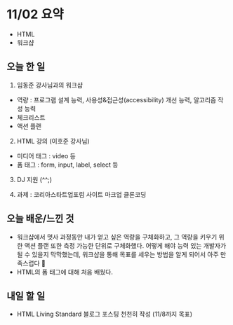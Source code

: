 # 11/02 요약
- HTML
- 워크샵

## 오늘 한 일
1. 임동준 강사님과의 워크샵
- 역량 : 프로그램 설계 능력, 사용성&접근성(accessibility) 개선 능력, 알고리즘 작성 능력
- 체크리스트
- 액션 플랜

2. HTML 강의 (이호준 강사님)
- 미디어 태그 : video 등
- 폼 태그 : form, input, label, select 등

3. DJ 지원 (^^;)

4. 과제 : 코리아스타트업포럼 사이트 마크업 클론코딩

## 오늘 배운/느낀 것
- 워크샵에서 멋사 과정동안 내가 얻고 싶은 역량을 구체화하고, 그 역량을 키우기 위한 액션 플랜 또한 측정 가능한 단위로 구체화했다. 어떻게 해야 능력 있는 개발자가 될 수 있을지 막막했는데, 워크샵을 통해 목표를 세우는 방법을 알게 되어서 아주 만족스럽다 🙂
- HTML의 폼 태그에 대해 처음 배웠다.


## 내일 할 일
- HTML Living Standard 블로그 포스팅 천천히 작성 (11/8까지 목표)